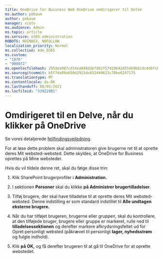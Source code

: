 ```yaml
---
title: OneDrive for Business Web OneDrive omdirigerer til Delve
ms.author: pebaum
author: pebaum
manager: scotv
ms.audience: Admin
ms.topic: article
ms.service: o365-administration
ROBOTS: NOINDEX, NOFOLLOW
localization_priority: Normal
ms.collection: Adm_O365
ms.custom:
- "1870"
- "900072"
ms.openlocfilehash: 295dea987cd14ea848d2bf802f57429642d554b9661dc4dbfc805a447b7d0ede
ms.sourcegitcommit: b5f7da89a650d2915dc652449623c78be6247175
ms.translationtype: MT
ms.contentlocale: da-DK
ms.lasthandoff: 08/05/2021
ms.locfileid: "53922981"
---
```

# <a name="redirected-to-delve-after-you-click-onedrive"></a>Omdirigeret til en Delve, når du klikker på OneDrive

Se vores detaljerede [fejlfindingsvejledning](https://docs.microsoft.com/sharepoint/support/sites/troubleshooting-guide-for-sites-stopped-at-provisioning).

For at løse dette problem skal administratoren give brugerne ret til at oprette deres Mit websted-websted. Dette skyldes, at OneDrive for Business oprettes på Mine websteder.

Hvis du vil tildele denne ret, skal du følge disse trin:

1. Klik SharePoint brugerprofiler i **Administration.**

2. I sektionen **Personer** skal du klikke **på Administrer brugertilladelser**.

3. Tilføj brugere, der skal have tilladelse til at oprette deres Mit websted-websted. Denne indstilling er som standard indstillet til **Alle undtagen eksterne brugere.**

4. Når du har tilføjet brugeren, brugerne eller gruppen, skal du kontrollere, at den tilføjede bruger, brugere eller gruppe er markeret, rulle ned til **tilladelsessektionen** og derefter markere afkrydsningsfeltet ud for Opret personligt websted (påkrævet til personligt **lager, nyhedsstrøm** og fulgte indhold).

5. Klik **på OK,** og få derefter brugeren til at gå til OneDrive for at oprette webstedet.
